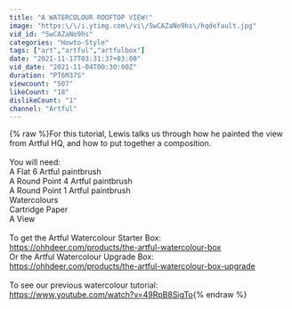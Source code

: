 ```yaml
---
title: "A WATERCOLOUR ROOFTOP VIEW!"
image: "https:\/\/i.ytimg.com\/vi\/5wCAZaNo9hs\/hqdefault.jpg"
vid_id: "5wCAZaNo9hs"
categories: "Howto-Style"
tags: ["art","artful","artfulbox"]
date: "2021-11-17T03:31:37+03:00"
vid_date: "2021-11-04T00:30:00Z"
duration: "PT6M37S"
viewcount: "507"
likeCount: "18"
dislikeCount: "1"
channel: "Artful"
---
```

{% raw %}For this tutorial, Lewis talks us through how he painted the view from Artful HQ, and how to put together a composition.<br /><br />You will need:<br />A Flat 6 Artful paintbrush<br />A Round Point 4 Artful paintbrush<br />A Round Point 1 Artful paintbrush<br />Watercolours<br />Cartridge Paper<br />A View<br /><br />To get the Artful Watercolour Starter Box:<br /><a rel="nofollow" target="blank" href="https://ohhdeer.com/products/the-artful-watercolour-box">https://ohhdeer.com/products/the-artful-watercolour-box</a><br />Or the Artful Watercolour Upgrade Box:<br /><a rel="nofollow" target="blank" href="https://ohhdeer.com/products/the-artful-watercolour-box-upgrade">https://ohhdeer.com/products/the-artful-watercolour-box-upgrade</a><br /><br />To see our previous watercolour tutorial:<br /><a rel="nofollow" target="blank" href="https://www.youtube.com/watch?v=49RpB8SigTo">https://www.youtube.com/watch?v=49RpB8SigTo</a>{% endraw %}
